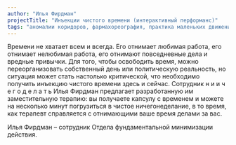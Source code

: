 ```yaml
---
author: "Илья Фирдман"
projectTitle: "Инъекции чистого времени (интерактивный перформанс)"
tags: "аномалии коридоров, фармахореография, практика маленьких движений, практики самих себя, ритм"
---
```

Времени не хватает всем и всегда. Его отнимает любимая работа, его отнимает нелюбимая работа, его отнимают повседневные дела и вредные привычки. Для того, чтобы освободить время, можно переорганизовать собственный день или политическую реальность, но ситуация может стать настолько критической, что необходимо получить инъекцию чистого времени здесь и сейчас. Сотрудник н и и ч е г о д е л а т ь Илья Фирдман предлагает разработанную им заместительную терапию: вы получаете капсулу с временем и можете на несколько минут погрузиться в чистое ничегонеделание, в то время, как терапевт справляется с отнимающими ваше время делами за вас.

Илья Фирдман – сотрудник Отдела фундаментальной минимизации действия.

